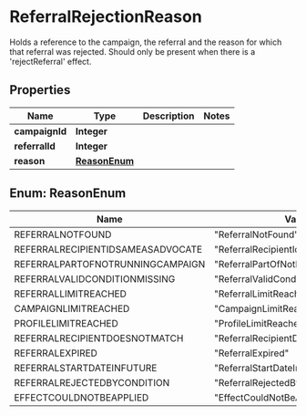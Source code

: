 

# ReferralRejectionReason

Holds a reference to the campaign, the referral and the reason for which that referral was rejected. Should only be present when there is a 'rejectReferral' effect.
## Properties

Name | Type | Description | Notes
------------ | ------------- | ------------- | -------------
**campaignId** | **Integer** |  | 
**referralId** | **Integer** |  | 
**reason** | [**ReasonEnum**](#ReasonEnum) |  | 



## Enum: ReasonEnum

Name | Value
---- | -----
REFERRALNOTFOUND | &quot;ReferralNotFound&quot;
REFERRALRECIPIENTIDSAMEASADVOCATE | &quot;ReferralRecipientIdSameAsAdvocate&quot;
REFERRALPARTOFNOTRUNNINGCAMPAIGN | &quot;ReferralPartOfNotRunningCampaign&quot;
REFERRALVALIDCONDITIONMISSING | &quot;ReferralValidConditionMissing&quot;
REFERRALLIMITREACHED | &quot;ReferralLimitReached&quot;
CAMPAIGNLIMITREACHED | &quot;CampaignLimitReached&quot;
PROFILELIMITREACHED | &quot;ProfileLimitReached&quot;
REFERRALRECIPIENTDOESNOTMATCH | &quot;ReferralRecipientDoesNotMatch&quot;
REFERRALEXPIRED | &quot;ReferralExpired&quot;
REFERRALSTARTDATEINFUTURE | &quot;ReferralStartDateInFuture&quot;
REFERRALREJECTEDBYCONDITION | &quot;ReferralRejectedByCondition&quot;
EFFECTCOULDNOTBEAPPLIED | &quot;EffectCouldNotBeApplied&quot;



